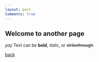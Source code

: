 ```yaml
---
layout: post
Comments: true
---
```


## Welcome to another page

_yay_
Text can be **bold**, _italic_, or ~~strikethrough~~.

[back](./)
